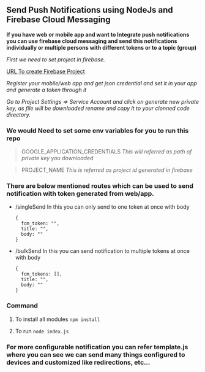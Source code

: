 ## Send Push Notifications using NodeJs and Firebase Cloud Messaging

**If you have web or mobile app and want to Integrate push notifications you can use firebase cloud messaging and send this notifications individually or multiple persons with different tokens or to a topic (group)**

*First we need to set project in firebase.*

[URL To create Firebase Project](https://console.firebase.google.com/)


*Register your mobile/web app and get json credential and set it in your app and generate a token through it*

*Go to Project Settings => Service Account and click on generate new private key, as file will be downloaded rename and copy it to your clonned code directory.*

### We would Need to set some env variables for you to run this repo

> GOOGLE_APPLICATION_CREDENTIALS 
*This will referred as path of private key you downloaded*

> PROJECT_NAME
*This is referred as project id generated in firebase* 

### There are below mentioned routes which can be used to send notification with token generated from web/app.

- /singleSend
  In this you can only send to one token at once with body
  ```
  {
    fcm_token: "",
    title: "",
    body: ""
  }
  ```  
- /bulkSend
   In this you can send notification to multiple tokens at once with body
  ```
  {
    fcm_tokens: [],
    title: "",
    body: ""
  }
  ```
### Command
1. To install all modules
    `npm install`


2. To run
    `node index.js`

### For more configurable notification you can refer template.js where you can see we can send many things configured to devices and customized like redirections, etc...
